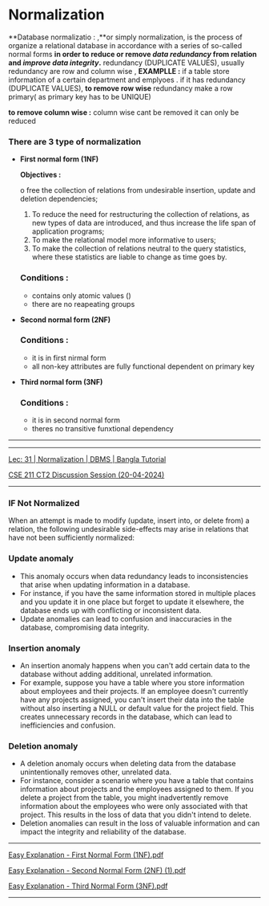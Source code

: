 # Normalization

**Database normalizatio : ,**or simply normalization, is the process of organize a relational database in accordance with a series of so-called normal forms **in order to reduce  or remove *data redundancy* from relation and *improve data integrity*.**  redundancy (DUPLICATE VALUES), usually redundancy are row and column wise , 
**EXAMPLLE :** if a table store information of a certain department and emplyoes . if it has redundancy (DUPLICATE VALUES), 
**to remove row wise** redundancy make a row primary( as primary key has to be UNIQUE)

**to remove column wise :** column wise cant be removed it can only be reduced

### There are 3 type of normalization

- **First normal form (1NF)**
    
    
    **Objectives :** 
    
    o free the collection of relations from undesirable insertion, update and deletion dependencies;
    
    1. To reduce the need for restructuring the collection of relations, as new types of data are introduced, and thus increase the life span of application programs;
    2. To make the relational model more informative to users;
    3. To make the collection of relations neutral to the query statistics, where these statistics are liable to change as time goes by.
    
    ### Conditions :
    
    - contains only atomic values ()
    - there are no reapeating groups
- **Second normal form (2NF)**
    
    
    ### **Conditions :**
    
    - it is in first nirmal form
    - all non-key attributes  are fully functional dependent on primary key
    
- **Third normal form (3NF)**
    
    ### Conditions :
    
    - it is in second normal form
    - theres  no transitive funxtional dependency

---

---

[Lec: 31 | Normalization | DBMS | Bangla Tutorial](https://www.youtube.com/watch?v=aZxGX65Uivc)

[CSE 211 CT2 Discussion Session (20-04-2024)](https://www.youtube.com/watch?v=JNekEPLxdbM)

---

### IF Not Normalized

When an attempt is made to modify (update, insert into, or delete from) a relation, the following undesirable side-effects may arise in relations that have not been sufficiently normalized:

### **Update anomaly**

- This anomaly occurs when data redundancy leads to inconsistencies that arise when updating information in a database.
- For instance, if you have the same information stored in multiple places and you update it in one place but forget to update it elsewhere, the database ends up with conflicting or inconsistent data.
- Update anomalies can lead to confusion and inaccuracies in the database, compromising data integrity.

### **Insertion anomaly**

- An insertion anomaly happens when you can't add certain data to the database without adding additional, unrelated information.
- For example, suppose you have a table where you store information about employees and their projects. If an employee doesn't currently have any projects assigned, you can't insert their data into the table without also inserting a NULL or default value for the project field. This creates unnecessary records in the database, which can lead to inefficiencies and confusion.

### **Deletion anomaly**

- A deletion anomaly occurs when deleting data from the database unintentionally removes other, unrelated data.
- For instance, consider a scenario where you have a table that contains information about projects and the employees assigned to them. If you delete a project from the table, you might inadvertently remove information about the employees who were only associated with that project. This results in the loss of data that you didn't intend to delete.
- Deletion anomalies can result in the loss of valuable information and can impact the integrity and reliability of the database.

---

[Easy Explanation - First Normal Form (1NF).pdf](Normalization%20188ceede14864e94bbe5b113c4cadab6/Easy_Explanation_-_First_Normal_Form_(1NF).pdf)

[Easy Explanation - Second Normal Form (2NF) (1).pdf](Normalization%20188ceede14864e94bbe5b113c4cadab6/Easy_Explanation_-_Second_Normal_Form_(2NF)_(1).pdf)

[Easy Explanation - Third Normal Form (3NF).pdf](Normalization%20188ceede14864e94bbe5b113c4cadab6/Easy_Explanation_-_Third_Normal_Form_(3NF).pdf)

---